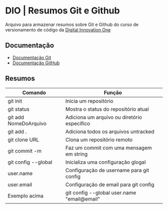 # DIO | Resumos Git e Github

Arquivo para armazenar resumos sobre Git e Github do curso de versionamento de código da [Digital Innovation One](https://www.dio.me/)

## Documentação
- [Documentação Git](https://git-scm.com/doc)
- [Documentação GitHub](https://docs.github.com/pt)

## Resumos
| Comando | Função |
|-------|---------|
| git init | Inicia um repositório|
| git status| Mostra o status do repositório atual|
| git add NomeDoArquivo| Adiciona um arquivo ou diretório específico|
| git add . | Adiciona todos os arquivos untracked|
| git clone URL | Clona um repositório remoto|
| git commit -m | Faz um commit com uma mensagem em string|
| git config --global | Inicializa uma configuração glogal|
| user.name | Configuração de username para git config|
| user.email | Configuração de email para git config|
| Exemplo acima | git config --global user.name "email@email"|